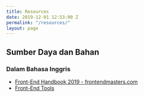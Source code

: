 ```yaml
---
title: Resources
date: 2019-12-01 12:53:00 Z
permalink: "/resources/"
layout: page
---
```


## Sumber Daya dan Bahan

### Dalam Bahasa Inggris
* [Front-End Handbook 2019 - frontendmasters.com](https://frontendmasters.com/books/front-end-handbook/2019/)
* [Front-End Tools](http://frontendtools.com/)